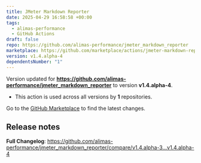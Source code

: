 ```yaml
---
title: JMeter Markdown Reporter
date: 2025-04-29 16:58:58 +00:00
tags:
  - alimas-performance
  - GitHub Actions
draft: false
repo: https://github.com/alimas-performance/jmeter_markdown_reporter
marketplace: https://github.com/marketplace/actions/jmeter-markdown-reporter
version: v1.4.alpha-4
dependentsNumber: "1"
---
```



Version updated for **https://github.com/alimas-performance/jmeter_markdown_reporter** to version **v1.4.alpha-4**.
- This action is used across all versions by **1** repositories.

Go to the [GitHub Marketplace](https://github.com/marketplace/actions/jmeter-markdown-reporter) to find the latest changes.

## Release notes

**Full Changelog**: https://github.com/alimas-performance/jmeter_markdown_reporter/compare/v1.4.alpha-3...v1.4.alpha-4
